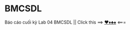 # BMCSDL

Báo cáo cuối kỳ Lab 04 BMCSDL || Click this ==> [♥♦♣♠](https://www.youtube.com/watch?v=LgAmgljXLDU)   <===
